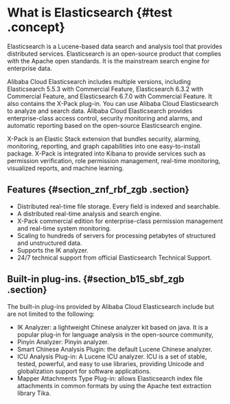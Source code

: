 # What is Elasticsearch {#test .concept}

Elasticsearch is a Lucene-based data search and analysis tool that provides distributed services. Elasticsearch is an open-source product that complies with the Apache open standards. It is the mainstream search engine for enterprise data.

Alibaba Cloud Elasticsearch includes multiple versions, including Elasticsearch 5.5.3 with Commercial Feature, Elasticsearch 6.3.2 with Commercial Feature, and Elasticsearch 6.7.0 with Commercial Feature. It also contains the X-Pack plug-in. You can use Alibaba Cloud Elasticsearch to analyze and search data. Alibaba Cloud Elasticsearch provides enterprise-class access control, security monitoring and alarms, and automatic reporting based on the open-source Elasticsearch engine.

X-Pack is an Elastic Stack extension that bundles security, alarming, monitoring, reporting, and graph capabilities into one easy-to-install package. X-Pack is integrated into Kibana to provide services such as permission verification, role permission management, real-time monitoring, visualized reports, and machine learning.

## Features {#section_znf_rbf_zgb .section}

-   Distributed real-time file storage. Every field is indexed and searchable.
-   A distributed real-time analysis and search engine.
-   X-Pack commercial edition for enterprise-class permission management and real-time system monitoring.
-   Scaling to hundreds of servers for processing petabytes of structured and unstructured data.
-   Supports the IK analyzer.
-   24/7 technical support from official Elasticsearch Technical Support.

## Built-in plug-ins. {#section_b15_sbf_zgb .section}

The built-in plug-ins provided by Alibaba Cloud Elasticsearch include but are not limited to the following:

-   IK Analyzer: a lightweight Chinese analyzer kit based on java. It is a popular plug-in for language analysis in the open-source community,
-   Pinyin Analyzer: Pinyin analyzer.
-   Smart Chinese Analysis Plugin: the default Lucene Chinese analyzer.
-   ICU Analysis Plug-in: A Lucene ICU analyzer. ICU is a set of stable, tested, powerful, and easy to use libraries, providing Unicode and globalization support for software applications.
-   Mapper Attachments Type Plug-in: allows Elasticsearch index file attachments in common formats by using the Apache text extraction library Tika.

